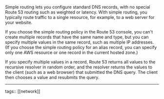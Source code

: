 Simple routing lets you configure standard DNS records, with no special Route 53 routing such as weighted or latency. With simple routing, you typically route traffic to a single resource, for example, to a web server for your website.

If you choose the simple routing policy in the Route 53 console, you can't create multiple records that have the same name and type, but you can specify multiple values in the same record, such as multiple IP addresses. (If you choose the simple routing 
policy for an alias record, you can specify only one AWS resource or one record in the current hosted zone.) 

If you specify multiple values in a record, Route 53 returns all values to the recursive resolver in random order, and the resolver returns the values to the client (such as a web browser) that submitted the DNS query. The client then chooses a value and resubmits the query.

___
tags:: [[network]] 